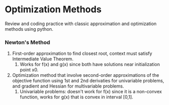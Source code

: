 # Optimization Methods
Review and coding practice with classic approximation and optimization methods using python.


### Newton's Method
1. First-order approximation to find closest root, context must satisfy Intermediate Value Theorem.
   1. Works for f(x) and g(x) since both have solutions near initialization point x0.
2. Optimization method that involve second-order approximations of the objective function using 1st and 2nd derivaties for univariable problems, and gradient and Hessian for multivariable problems.
   1. Univariable problems: doesn't work for f(x) since it is a non-convex function, works for g(x) that is convex in interval [0,1].



